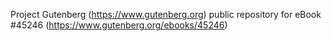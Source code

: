 Project Gutenberg (https://www.gutenberg.org) public repository for eBook #45246 (https://www.gutenberg.org/ebooks/45246)
